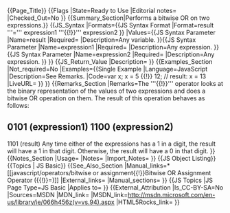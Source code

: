 {{Page_Title}}
{{Flags
|State=Ready to Use
|Editorial notes=
|Checked_Out=No
}}
{{Summary_Section|Performs a bitwise OR on two expressions.}}
{{JS_Syntax
|Formats={{JS Syntax Format
|Format=result '''=''' expression1 '''{{!}}''' expression2
}}
|Values={{JS Syntax Parameter
|Name=result
|Required=
|Description=Any variable.
}}{{JS Syntax Parameter
|Name=expression1
|Required=
|Description=Any expression.
}}{{JS Syntax Parameter
|Name=expression2
|Required=
|Description=Any expression.
}}
}}
{{JS_Return_Value
|Description=
}}
{{Examples_Section
|Not_required=No
|Examples={{Single Example
|Language=JavaScript
|Description=See Remarks.
|Code=var x;
x = 5 {{!}} 12; 
// result: x = 13
|LiveURL=
}}
}}
{{Remarks_Section
|Remarks=The '''{{!}}''' operator looks at the binary representation of the values of two expressions and does a bitwise OR operation on them. The result of this operation behaves as follows:

 0101   (expression1)
 1100   (expression2)
 ----
 1101   (result)
Any time either of the expressions has a 1 in a digit, the result will have a 1 in that digit. Otherwise, the result will have a 0 in that digit.
}}
{{Notes_Section
|Usage=
|Notes=
|Import_Notes=
}}
{{JS Object Listing}}
{{Topics | JS Basic}}
{{See_Also_Section
|Manual_links=* [[javascript/operators/bitwise or assignment{{!}}Bitwise OR Assignment Operator ({{!}}=)]]
|External_links=
|Manual_sections=
}}
{{JS Topics
|JS Page Type=JS Basic
|Applies to=
}}
{{External_Attribution
|Is_CC-BY-SA=No
|Sources=MSDN
|MDN_link=
|MSDN_link=http://msdn.microsoft.com/en-us/library/ie/066h456z(v=vs.94).aspx
|HTML5Rocks_link=
}}